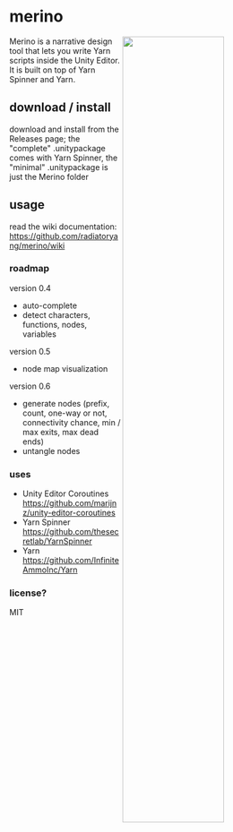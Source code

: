 # merino
<img width=60% align=right src=https://raw.githubusercontent.com/radiatoryang/merino/master/merino_example.png> 
Merino is a narrative design tool that lets you write Yarn scripts inside the Unity Editor. It is built on top of Yarn Spinner and Yarn.

## download / install
download and install from the Releases page; the "complete" .unitypackage comes with Yarn Spinner, the "minimal" .unitypackage is just the Merino folder

## usage
read the wiki documentation: https://github.com/radiatoryang/merino/wiki

### roadmap

version 0.4
- auto-complete
- detect characters, functions, nodes, variables

version 0.5
- node map visualization

version 0.6
- generate nodes (prefix, count, one-way or not, connectivity chance, min / max exits, max dead ends)
- untangle nodes

### uses
- Unity Editor Coroutines https://github.com/marijnz/unity-editor-coroutines
- Yarn Spinner https://github.com/thesecretlab/YarnSpinner
- Yarn https://github.com/InfiniteAmmoInc/Yarn

### license?
MIT
